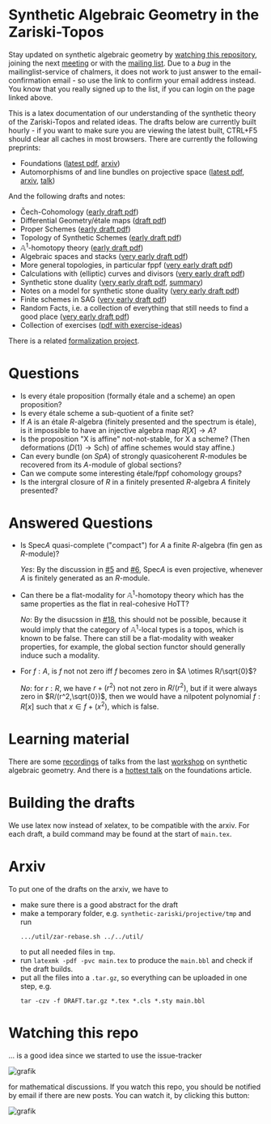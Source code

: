 # Synthetic Algebraic Geometry in the Zariski-Topos
Stay updated on synthetic algebraic geometry by [watching this repository](#watching-this-repo), joining the next [meeting](https://felix-cherubini.de/sag-meeting-4.html) or with the [mailing list](https://lists.chalmers.se/mailman/listinfo/sag).
Due to a *bug* in the mailinglist-service of chalmers, it does not work to just answer to the  email-confirmation email - so use the link to confirm your email address instead. You know that you really signed up to the list, if you can login on the page linked above. 

This is a latex documentation of our understanding of the synthetic theory of the Zariski-Topos
and related ideas. The drafts below are currently built hourly -
if you want to make sure you are viewing the latest built, CTRL+F5 should clear all caches in most browsers.
There are currently the following preprints:
- Foundations ([latest pdf](https://felix-cherubini.de/iag.pdf), [arxiv](https://arxiv.org/abs/2307.00073))
- Automorphisms of and line bundles on projective space ([latest pdf](https://felix-cherubini.de/projective.pdf), [arxiv](https://arxiv.org/abs/2405.13916), [talk](https://www.youtube.com/watch?v=SS-47RKmnVc))

And the following drafts and notes:
- Čech-Cohomology ([early draft pdf](https://felix-cherubini.de/cech.pdf))
- Differential Geometry/étale maps ([draft pdf](https://felix-cherubini.de/diffgeo.pdf))
- Proper Schemes ([early draft pdf](https://felix-cherubini.de/proper.pdf))
- Topology of Synthetic Schemes ([early draft pdf](https://felix-cherubini.de/topology.pdf))
- $\mathbb A^1$-homotopy theory ([early draft pdf](https://felix-cherubini.de/A1-homotopy.pdf))
- Algebraic spaces and stacks ([very early draft pdf](https://felix-cherubini.de/stacks.pdf))
- More general topologies, in particular fppf ([very early draft pdf](https://felix-cherubini.de/sheaves.pdf))
- Calculations with (elliptic) curves and divisors ([very early draft pdf](https://felix-cherubini.de/elliptic.pdf))
- Synthetic stone duality ([very early draft pdf](https://felix-cherubini.de/condensed.pdf), [summary](https://felix-cherubini.de/condensed-summary.pdf))
- Notes on a model for synthetic stone duality ([very early draft pdf](https://felix-cherubini.de/condensed-sheaves.pdf))
- Finite schemes in SAG ([very early draft pdf](https://felix-cherubini.de/finite.pdf))
- Random Facts, i.e. a collection of everything that still needs to find a good place ([very early draft pdf](https://felix-cherubini.de/random.pdf))
- Collection of exercises ([pdf with exercise-ideas](https://felix-cherubini.de/exercises.pdf))

There is a related [formalization project](https://github.com/felixwellen/synthetic-geometry).


# Questions

- Is every étale proposition (formally étale and a scheme) an open proposition?
- Is every étale scheme a sub-quotient of a finite set?
- If $A$ is an étale $R$-algebra (finitely presented and the spectrum is étale),
  is it impossible to have an injective algebra map $R[X] \to A$?
- Is the proposition "X is affine" not-not-stable, for X a scheme?
  (Then deformations ($D(1) \to \mathrm{Sch}$) of affine schemes would stay affine.)
- Can every bundle (on $Sp A$) of strongly quasicoherent $R$-modules be recovered
  from its $A$-module of global sections?
- Can we compute some interesting étale/fppf cohomology groups?
- Is the intergral closure of $R$ in a finitely presented $R$-algebra $A$ finitely presented?

# Answered Questions
- Is $\mathrm{Spec} A$ quasi-complete ("compact") for $A$ a finite $R$-algebra (fin gen as $R$-module)?

  *Yes*: By the discussion in [#5](../../issues/5) and [#6](../../issues/6), $\mathrm{Spec} A$ is even projective, whenever $A$ is finitely generated as an $R$-module.
- Can there be a flat-modality for $\mathbb{A}^1$-homotopy theory which has the same properties as the flat in real-cohesive HoTT?

  *No*: By the disucssion in [#18](../../issues/18), this should not be possible, because it would imply that the category of $\mathbb{A}^1$-local types is a topos, which is known to be false. There can still be a flat-modality with weaker properties, for example, the global section functor should generally induce such a modality.

- For $f : A$, is $f$ not not zero iff $f$ becomes zero in $A \otimes R/\sqrt{0}$?

  *No*: for $r : R$, we have $r + (r^2)$ not not zero in $R/(r^2)$, but if it were always zero in $R/(r^2,\sqrt{0})$, then we would have a nilpotent polynomial $f : R[x]$ such that $x \in f + (x^2)$, which is false.
  
# Learning material
There are some [recordings](https://www.youtube.com/playlist?list=PLrnCInSNK7UT_JnKwnderE8eIkWtoW_az) of talks from the last [workshop](https://www.felix-cherubini.de/sag-meeting-3.html) on synthetic algebraic geometry.
And there is a [hottest talk](https://www.youtube.com/watch?v=lp4kcmQ0ueY) on the foundations article.

# Building the drafts

We use latex now instead of xelatex, to be compatible with the arxiv.
For each draft, a build command may be found at the start of ```main.tex```.

# Arxiv

To put one of the drafts on the arxiv, we have to

- make sure there is a good abstract for the draft
- make a temporary folder, e.g. ```synthetic-zariski/projective/tmp``` and run
  ```
  .../util/zar-rebase.sh ../../util/
  ```
  to put all needed files in ```tmp```.
- run ```latexmk -pdf -pvc main.tex``` to produce the ```main.bbl``` and check if the draft builds. 
- put all the files into a ```.tar.gz```, so everything can be uploaded in one step, e.g.
  ```
  tar -czv -f DRAFT.tar.gz *.tex *.cls *.sty main.bbl
  ```
# Watching this repo
... is a good idea since we started to use the issue-tracker 

![grafik](https://github.com/felixwellen/synthetic-zariski/assets/22154668/1716ae10-4692-4549-abbf-955b2cdb8aac)


for mathematical discussions. 
If you watch this repo, you should be notified by email if there are new posts.
You can watch it, by clicking this button:

![grafik](https://github.com/felixwellen/synthetic-zariski/assets/22154668/a25ec091-f1db-42bb-9d0f-3c1dff47c8f6)

